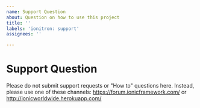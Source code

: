 ```yaml
---
name: Support Question
about: Question on how to use this project
title: ''
labels: 'ionitron: support'
assignees: ''

---
```


# Support Question

Please do not submit support requests or "How to" questions here. Instead, please use one of these channels: https://forum.ionicframework.com/ or http://ionicworldwide.herokuapp.com/
